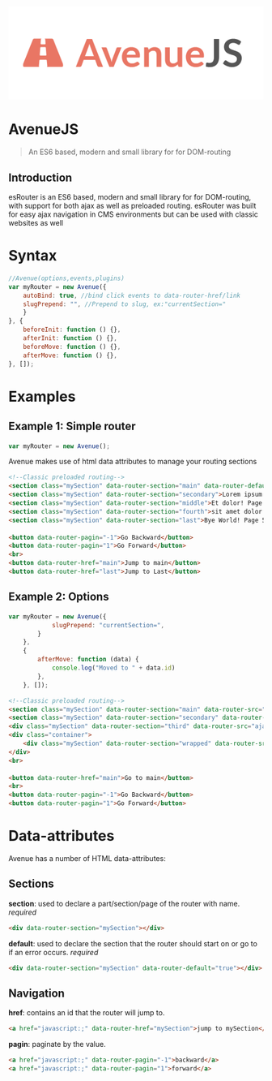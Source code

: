 ![AvenueJS](./logo.png)

# AvenueJS

> An ES6 based, modern and small library for for DOM-routing

## Introduction

esRouter is an ES6 based, modern and small library for for DOM-routing, with support for both ajax as well as preloaded routing. esRouter was built for easy ajax navigation in CMS environments but can be used with classic websites as well

# Syntax

```javascript
//Avenue(options,events,plugins)
var myRouter = new Avenue({
    autoBind: true, //bind click events to data-router-href/link
    slugPrepend: "", //Prepend to slug, ex:"currentSection="
    }
}, {
    beforeInit: function () {},
    afterInit: function () {},
    beforeMove: function () {},
    afterMove: function () {},
}, []);
```

# Examples

## Example 1: Simple router

```javascript
var myRouter = new Avenue();
```

Avenue makes use of html data attributes to manage your routing sections

```html
<!--Classic preloaded routing-->
<section class="mySection" data-router-section="main" data-router-default="true">Hello World! Page 1: Main</section>
<section class="mySection" data-router-section="secondary">Lorem ipsum! Page 2: Secondary</section>
<section class="mySection" data-router-section="middle">Et dolor! Page 3: Middle</section>
<section class="mySection" data-router-section="fourth">sit amet dolor! Page 4: Fourth</section>
<section class="mySection" data-router-section="last">Bye World! Page 5: Last</section>

<button data-router-pagin="-1">Go Backward</button>
<button data-router-pagin="1">Go Forward</button>
<br>
<button data-router-href="main">Jump to main</button>
<button data-router-href="last">Jump to Last</button>
```

## Example 2: Options

```javascript
var myRouter = new Avenue({
            slugPrepend: "currentSection=",
        }
    },
    {
        afterMove: function (data) {
            console.log("Moved to " + data.id)
        },
    }, []);
```


```html
<!--Classic preloaded routing-->
<section class="mySection" data-router-section="main" data-router-src="ajax/main.html" data-router-default="true"></section>
<section class="mySection" data-router-section="secondary" data-router-src="ajax/secondary.html"></section>
<div class="mySection" data-router-section="third" data-router-src="ajax/third.html"></div>
<div class="container">
    <div class="mySection" data-router-section="wrapped" data-router-src="ajax/last.html"></div>
</div>
<br>

<button data-router-href="main">Go to main</button>
<br>
<button data-router-pagin="-1">Go Backward</button>
<button data-router-pagin="1">Go Forward</button>
```

# Data-attributes

Avenue has a number of HTML data-attributes:

## Sections

**section**: used to declare a part/section/page of the router with name. _required_

```html
<div data-router-section="mySection"></div>
```

**default**: used to declare the section that the router should start on or go to if an error occurs. _required_

```html
<div data-router-section="mySection" data-router-default="true"></div>
```

## Navigation

**href**: contains an id that the router will jump to.

```html
<a href="javascript:;" data-router-href="mySection">jump to mySection</a>
```

**pagin**: paginate by the value.

```html
<a href="javascript:;" data-router-pagin="-1">backward</a>
<a href="javascript:;" data-router-pagin="1">forward</a>
```
